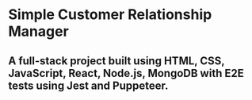 # Simple Customer Relationship Manager

## A full-stack project built using HTML, CSS, JavaScript, React, Node.js, MongoDB with E2E tests using Jest and Puppeteer.
